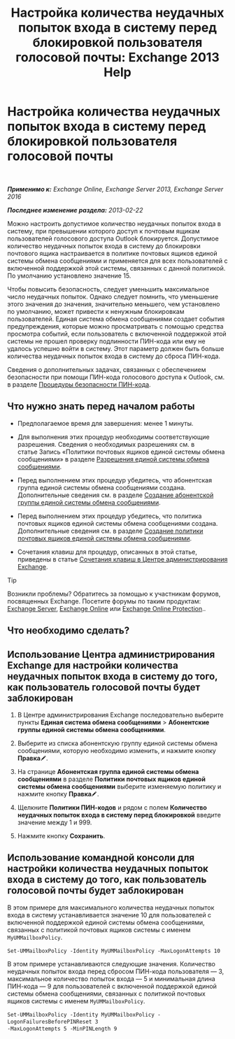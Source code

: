﻿---
title: 'Настройка количества неудачных попыток входа в систему перед блокировкой пользователя голосовой почты: Exchange 2013 Help'
TOCTitle: Настройка количества неудачных попыток входа в систему перед блокировкой пользователя голосовой почты
ms:assetid: 855e1980-2868-4983-b097-0b5f63f202b8
ms:mtpsurl: https://technet.microsoft.com/ru-ru/library/Bb123544(v=EXCHG.150)
ms:contentKeyID: 50556453
ms.date: 04/30/2018
mtps_version: v=EXCHG.150
ms.translationtype: HT
---

# Настройка количества неудачных попыток входа в систему перед блокировкой пользователя голосовой почты

 

_**Применимо к:** Exchange Online, Exchange Server 2013, Exchange Server 2016_

_**Последнее изменение раздела:** 2013-02-22_

Можно настроить допустимое количество неудачных попыток входа в систему, при превышении которого доступ к почтовым ящикам пользователей голосового доступа Outlook блокируется. Допустимое количество неудачных попыток входа в систему до блокировки почтового ящика настраивается в политике почтовых ящиков единой системы обмена сообщениями и применяется для всех пользователей с включенной поддержкой этой системы, связанных с данной политикой. По умолчанию установлено значение 15.

Чтобы повысить безопасность, следует уменьшить максимальное число неудачных попыток. Однако следует помнить, что уменьшение этого значения до значения, значительно меньшего, чем установлено по умолчанию, может привести к ненужным блокировкам пользователей. Единая система обмена сообщениями создает события предупреждения, которые можно просматривать с помощью средства просмотра событий, если пользователь с включенной поддержкой этой системы не прошел проверку подлинности ПИН-кода или ему не удалось успешно войти в систему. Этот параметр должен быть больше количества неудачных попыток входа в систему до сброса ПИН-кода.

Сведения о дополнительных задачах, связанных с обеспечением безопасности при помощи ПИН-кода голосового доступа к Outlook, см. в разделе [Процедуры безопасности ПИН-кода](pin-security-procedures-exchange-2013-help.md).

## Что нужно знать перед началом работы

  - Предполагаемое время для завершения: менее 1 минуты.

  - Для выполнения этих процедур необходимы соответствующие разрешения. Сведения о необходимых разрешениях см. в статье Запись «Политики почтовых ящиков единой системы обмена сообщениями» в разделе [Разрешения единой системы обмена сообщениями](unified-messaging-permissions-exchange-2013-help.md).

  - Перед выполнением этих процедур убедитесь, что абонентская группа единой системы обмена сообщениями создана. Дополнительные сведения см. в разделе [Создание абонентской группы единой системы обмена сообщениями](create-a-um-dial-plan-exchange-2013-help.md).

  - Перед выполнением этих процедур убедитесь, что политика почтовых ящиков единой системы обмена сообщениями создана. Дополнительные сведения см. в разделе [Создание политики почтовых ящиков единой системы обмена сообщениями](create-a-um-mailbox-policy-exchange-2013-help.md).

  - Сочетания клавиш для процедур, описанных в этой статье, приведены в статье [Сочетания клавиш в Центре администрирования Exchange](keyboard-shortcuts-in-the-exchange-admin-center-exchange-online-protection-help.md).

> [!TIP]  
> Возникли проблемы? Обратитесь за помощью к участникам форумов, посвященных Exchange. Посетите форумы по таким продуктам: <a href="https://go.microsoft.com/fwlink/p/?linkid=60612">Exchange Server</a>, <a href="https://go.microsoft.com/fwlink/p/?linkid=267542">Exchange Online</a> или <a href="https://go.microsoft.com/fwlink/p/?linkid=285351">Exchange Online Protection</a>..


## Что необходимо сделать?

## Использование Центра администрирования Exchange для настройки количества неудачных попыток входа в систему до того, как пользователь голосовой почты будет заблокирован

1.  В Центре администрирования Exchange последовательно выберите пункты **Единая система обмена сообщениями** \> **Абонентские группы единой системы обмена сообщениями**.

2.  Выберите из списка абонентскую группу единой системы обмена сообщениями, которую необходимо изменить, и нажмите кнопку **Правка**![Значок редактирования](images/Bb124582.6f53ccb2-1f13-4c02-bea0-30690e6ea71d(EXCHG.150).gif "Значок редактирования").

3.  На странице **Абонентская группа единой системы обмена сообщениями** в разделе **Политики почтовых ящиков единой системы обмена сообщениями** выберите изменяемую политику и нажмите кнопку **Правка**![Значок редактирования](images/Bb124582.6f53ccb2-1f13-4c02-bea0-30690e6ea71d(EXCHG.150).gif "Значок редактирования").

4.  Щелкните **Политики ПИН-кодов** и рядом с полем **Количество неудачных попыток входа в систему перед блокировкой** введите значение между 1 и 999.

5.  Нажмите кнопку **Сохранить**.

## Использование командной консоли для настройки количества неудачных попыток входа в систему до того, как пользователь голосовой почты будет заблокирован

В этом примере для максимального количества неудачных попыток входа в систему устанавливается значение 10 для пользователей с включенной поддержкой единой системы обмена сообщениями, связанных с политикой почтовых ящиков системы с именем `MyUMMailboxPolicy`.

    Set-UMMailboxPolicy -Identity MyUMMailboxPolicy -MaxLogonAttempts 10

В этом примере устанавливаются следующие значения. Количество неудачных попыток входа перед сбросом ПИН-кода пользователя — 3, максимальное количество попыток входа — 5 и минимальная длина ПИН-кода — 9 для пользователей с включенной поддержкой единой системы обмена сообщениями, связанных с политикой почтовых ящиков системы с именем `MyUMMailboxPolicy`.

    Set-UMMailboxPolicy -Identity MyUMMailboxPolicy -LogonFailuresBeforePINReset 3
    -MaxLogonAttempts 5 -MinPINLength 9

